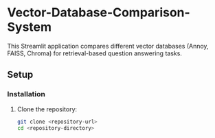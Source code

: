 # Vector-Database-Comparison-System

This Streamlit application compares different vector databases (Annoy, FAISS, Chroma) for retrieval-based question answering tasks.

## Setup

### Installation

1. Clone the repository:
   ```bash
   git clone <repository-url>
   cd <repository-directory>
